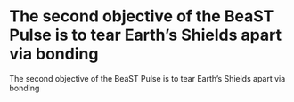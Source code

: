 # The second objective of the BeaST Pulse is to tear Earth’s Shields apart via bonding

The second objective of the BeaST Pulse is to tear Earth’s Shields apart via bonding
